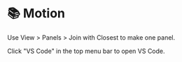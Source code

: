 # 📚 Motion 

Use View > Panels > Join with Closest to make one panel.

Click "VS Code" in the top menu bar to open VS Code.